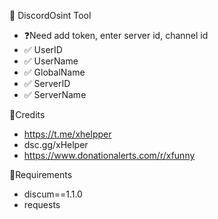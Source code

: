🔮 DiscordOsint Tool
- ❓Need add token, enter server id, channel id
- ✅ UserID
- ✅ UserName
- ✅ GlobalName
- ✅ ServerID
- ✅ ServerName

🧩Credits
- https://t.me/xhelpper
- dsc.gg/xHelper
- https://www.donationalerts.com/r/xfunny

📜Requirements
-  discum==1.1.0
-  requests
